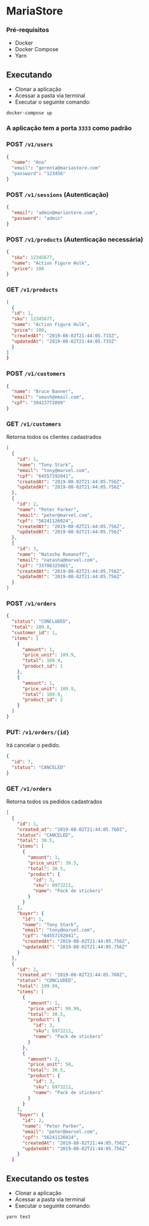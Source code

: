 # MariaStore

### Pré-requisitos

- Docker
- Docker Compose
- Yarn

## Executando

- Clonar a aplicação
- Acessar a pasta via terminal
- Executar o seguinte comando:

```
docker-compose up
```

### A aplicação tem a porta `3333` como padrão

### POST `/v1/users`

```json
{
  "name": "Ana"
  "email": "gerenta@mariastore.com"
  "password": "123456"
}
```

### POST `/v1/sessions` (Autenticação)

```json
{
  "email": "admin@mariastore.com",
  "password": "admin"
}
```

### POST `/v1/products` (Autenticação necessária)

```json
{
  "sku": 12345677,
  "name": "Action Figure Hulk",
  "price": 100
}
```

### GET `/v1/products`

```json
[
  {
  "id": 1,
  "sku": 12345677,
  "name": "Action Figure Hulk",
  "price": 100,
  "createdAt": "2019-08-02T21:44:05.733Z",
  "updatedAt": "2019-08-02T21:44:05.733Z"
  }
]
}
```

### POST `/v1/customers`

```json
{
  "name": "Bruce Banner",
  "email": "smash@email.com",
  "cpf": "39423772099"
}
```

### GET `/v1/customers`

Retorna todos os clientes cadastrados

```json
[
  {
    "id": 1,
    "name": "Tony Stark",
    "email": "tony@marvel.com",
    "cpf": "64557192041",
    "createdAt": "2019-08-02T21:44:05.756Z",
    "updatedAt": "2019-08-02T21:44:05.756Z"
  },
  {
    "id": 2,
    "name": "Peter Parker",
    "email": "peter@marvel.com",
    "cpf": "56241126024",
    "createdAt": "2019-08-02T21:44:05.756Z",
    "updatedAt": "2019-08-02T21:44:05.756Z"
  },
  {
    "id": 3,
    "name": "Natasha Romanoff",
    "email": "natasha@marvel.com",
    "cpf": "33708325001",
    "createdAt": "2019-08-02T21:44:05.756Z",
    "updatedAt": "2019-08-02T21:44:05.756Z"
  }
]
```

### POST `/v1/orders`

```json
{
  "status": "CONCLUDED",
  "total": 189.8,
  "customer_id": 1,
  "items": [
    {
      "amount": 1,
      "price_unit": 109.9,
      "total": 109.9,
      "product_id": 1
    },
    {
      "amount": 1,
      "price_unit": 109.9,
      "total": 109.9,
      "product_id": 2
    }
  ]
}
```

### PUT: `/v1/orders/{id}`

Irá cancelar o pedido.

```json
{
  "id": 7,
  "status": "CANCELED"
}
```

### GET `/v1/orders`

Retorna todos os pedidos cadastrados

```json
[
  {
    "id": 1,
    "created_at": "2019-08-02T21:44:05.760Z",
    "status": "CANCELED",
    "total": 30.5,
    "items": [
      {
        "amount": 1,
        "price_unit": 30.5,
        "total": 30.5,
        "product": {
          "id": 3,
          "sku": 8973211,
          "name": "Pack de stickers"
        }
      }
    ],
    "buyer": {
      "id": 1,
      "name": "Tony Stark",
      "email": "tony@marvel.com",
      "cpf": "64557192041",
      "createdAt": "2019-08-02T21:44:05.756Z",
      "updatedAt": "2019-08-02T21:44:05.756Z"
    }
  },
  {
    "id": 2,
    "created_at": "2019-08-02T21:44:05.760Z",
    "status": "CONCLUDED",
    "total": 199.99,
    "items": [
      {
        "amount": 1,
        "price_unit": 99.99,
        "total": 30.5,
        "product": {
          "id": 3,
          "sku": 8973211,
          "name": "Pack de stickers"
        }
      },
      {
        "amount": 2,
        "price_unit": 50,
        "total": 30.5,
        "product": {
          "id": 3,
          "sku": 8973211,
          "name": "Pack de stickers"
        }
      }
    ],
    "buyer": {
      "id": 2,
      "name": "Peter Parker",
      "email": "peter@marvel.com",
      "cpf": "56241126024",
      "createdAt": "2019-08-02T21:44:05.756Z",
      "updatedAt": "2019-08-02T21:44:05.756Z"
    }
  ]
```

## Executando os testes

- Clonar a aplicação
- Acessar a pasta via terminal
- Executar o seguinte comando:

```
yarn test
```

